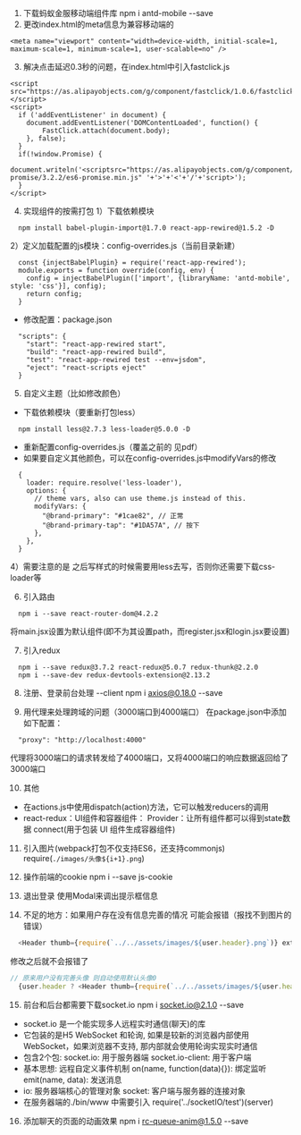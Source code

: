 1. 下载蚂蚁金服移动端组件库
  npm i antd-mobile --save
2. 更改index.html的meta信息为兼容移动端的
```
<meta name="viewport" content="width=device-width, initial-scale=1, maximum-scale=1, minimum-scale=1, user-scalable=no" />
```
3. 解决点击延迟0.3秒的问题，在index.html中引入fastclick.js
```
<script src="https://as.alipayobjects.com/g/component/fastclick/1.0.6/fastclick.js"></script>
<script>
  if ('addEventListener' in document) {
    document.addEventListener('DOMContentLoaded', function() {
        FastClick.attach(document.body); 
    }, false);
  }
  if(!window.Promise) {
    document.writeln('<scriptsrc="https://as.alipayobjects.com/g/component/es6-promise/3.2.2/es6-promise.min.js" '+'>'+'<'+'/'+'script>');
  }
</script>
```
4. 实现组件的按需打包
1）下载依赖模块
```
  npm install babel-plugin-import@1.7.0 react-app-rewired@1.5.2 -D
```
2）定义加载配置的js模块：config-overrides.js（当前目录新建）
```
  const {injectBabelPlugin} = require('react-app-rewired'); 
  module.exports = function override(config, env) {
    config = injectBabelPlugin(['import', {libraryName: 'antd-mobile', style: 'css'}], config);
    return config;
  }
```
* 修改配置：package.json
```
  "scripts": {
    "start": "react-app-rewired start",
    "build": "react-app-rewired build",
    "test": "react-app-rewired test --env=jsdom",
    "eject": "react-scripts eject"
  }
```
5. 自定义主题（比如修改颜色）
* 下载依赖模块（要重新打包less）
```
  npm install less@2.7.3 less-loader@5.0.0 -D
```
* 重新配置config-overrides.js（覆盖之前的 见pdf）
* 如果要自定义其他颜色，可以在config-overrides.js中modifyVars的修改
```
  {
    loader: require.resolve('less-loader'),
    options: {
      // theme vars, also can use theme.js instead of this.
      modifyVars: {
        "@brand-primary": "#1cae82", // 正常
        "@brand-primary-tap": "#1DA57A", // 按下
      },
    },
  }
```
4）需要注意的是 之后写样式的时候需要用less去写，否则你还需要下载css-loader等

6. 引入路由
```
  npm i --save react-router-dom@4.2.2
```
将main.jsx设置为默认组件(即不为其设置path，而register.jsx和login.jsx要设置)

7. 引入redux
```
  npm i --save redux@3.7.2 react-redux@5.0.7 redux-thunk@2.2.0
  npm i --save-dev redux-devtools-extension@2.13.2
```
8. 注册、登录前台处理 --client
  npm i axios@0.18.0 --save

9. 用代理来处理跨域的问题（3000端口到4000端口）
在package.json中添加如下配置：
```
  "proxy": "http://localhost:4000"         
```
代理将3000端口的请求转发给了4000端口，又将4000端口的响应数据返回给了3000端口

10. 其他
* 在actions.js中使用dispatch(action)方法，它可以触发reducers的调用
* react-redux：UI组件和容器组件：
  Provider：让所有组件都可以得到state数据
  connect(用于包装 UI 组件生成容器组件)

11. 引入图片(webpack打包不仅支持ES6，还支持commonjs)
  require(`./images/头像${i+1}.png`)

12. 操作前端的cookie
npm i --save js-cookie

13. 退出登录
  使用Modal来调出提示框信息

14. 不足的地方：如果用户存在没有信息完善的情况 可能会报错（报找不到图片的错误）
```javascript
  <Header thumb={require(`../../assets/images/${user.header}.png`)} extra={user.username}/>
```
修改之后就不会报错了
```javascript
// 原来用户没有完善头像 则自动使用默认头像0
  {user.header ? <Header thumb={require(`../../assets/images/${user.header}.png`)} extra={user.username}/> : <Header thumb={require(`../../assets/images/头像0.png`)}  extra={user.username}/>}
```

15. 前台和后台都需要下载socket.io
  npm i socket.io@2.1.0 --save
* socket.io 是一个能实现多人远程实时通信(聊天)的库
* 它包装的是H5 WebSocket 和轮询, 如果是较新的浏览器内部使用WebSocket，如果浏览器不支持, 那内部就会使用轮询实现实时通信
* 包含2个包:
    socket.io: 用于服务器端
    socket.io-client: 用于客户端
* 基本思想: 远程自定义事件机制
  on(name, function(data){}): 绑定监听
  emit(name, data): 发送消息
* io: 服务器端核心的管理对象
  socket: 客户端与服务器的连接对象
* 在服务器端的./bin/www 中需要引入
  require('../socketIO/test')(server)

16. 添加聊天的页面的动画效果
npm i rc-queue-anim@1.5.0 --save
